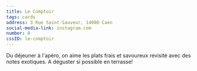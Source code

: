```yaml
---
title: Le Comptoir
tags: cards
address: 3 Rue Saint-Sauveur, 14000 Caen
social-media-link: instagram.com
number: 8
cssID: le-comptoir
---
```


Du déjeuner à l'apéro, on aime les plats frais et savoureux revisité avec des notes exotiques. A déguster si possible en terrasse!
